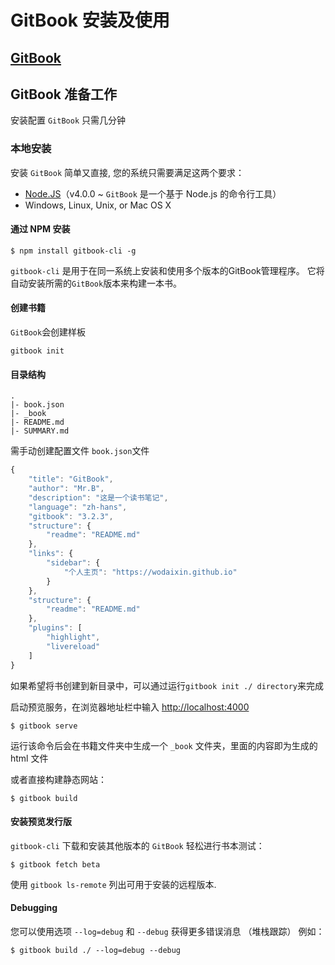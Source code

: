 # GitBook 安装及使用

## [GitBook](https://github.com/GitbookIO/gitbook)

## GitBook 准备工作

安装配置 `GitBook` 只需几分钟

### 本地安装

安装 `GitBook` 简单又直接, 您的系统只需要满足这两个要求：

* [Node.JS](https://nodejs.org/en/)（v4.0.0 \~  `GitBook` 是一个基于 Node.js 的命令行工具）
* Windows, Linux, Unix, or Mac OS X

#### 通过 NPM 安装

```
$ npm install gitbook-cli -g
```

`gitbook-cli` 是用于在同一系统上安装和使用多个版本的GitBook管理程序。 它将自动安装所需的`GitBook`版本来构建一本书。

#### 创建书籍

`GitBook`会创建样板

```
gitbook init
```

#### 目录结构

```
.
|- book.json
|- _book
|- README.md
|- SUMMARY.md
```

需手动创建配置文件 `book.json`文件

```javascript
{
    "title": "GitBook",
    "author": "Mr.B",
    "description": "这是一个读书笔记",
    "language": "zh-hans",
    "gitbook": "3.2.3",
    "structure": {
        "readme": "README.md"
    },
    "links": {
        "sidebar": {
            "个人主页": "https://wodaixin.github.io"
        }
    },
    "structure": {
        "readme": "README.md"
    },
    "plugins": [
        "highlight",
        "livereload"
    ]
}
```

如果希望将书创建到新目录中，可以通过运行`gitbook init ./ directory`来完成

启动预览服务，在浏览器地址栏中输入 [http://localhost:4000](http://localhost:4000)

```
$ gitbook serve
```

运行该命令后会在书籍文件夹中生成一个 `_book` 文件夹，里面的内容即为生成的 html 文件

或者直接构建静态网站：

```
$ gitbook build
```

#### 安装预览发行版

`gitbook-cli` 下载和安装其他版本的 `GitBook` 轻松进行书本测试：

```
$ gitbook fetch beta
```

使用 `gitbook ls-remote` 列出可用于安装的远程版本.

#### Debugging

您可以使用选项 `--log=debug` 和 `--debug` 获得更多错误消息 （堆栈跟踪） 例如：

```
$ gitbook build ./ --log=debug --debug
```
